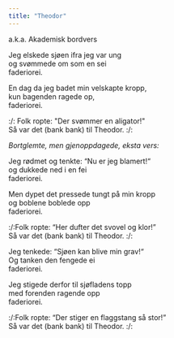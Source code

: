 ```yaml
---
title: "Theodor"
---
```


a.k.a. Akademisk bordvers 

Jeg elskede sjøen ifra jeg var ung  
og svømmede om som en sei  
faderiorei.  

En dag da jeg badet min velskapte kropp,  
kun bagenden ragede op,  
faderiorei.  

:/: Folk ropte: "Der svømmer en aligator!"  
Så var det (bank bank) til Theodor. :/:

*Bortglemte, men gjenoppdagede, eksta vers:*

Jeg rødmet og tenkte: “Nu er jeg blamert!“  
og dukkede ned i en fei  
faderiorei.  

Men dypet det pressede tungt på min kropp  
og boblene boblede opp  
faderiorei.  

:/:Folk ropte: “Her dufter det svovel og klor!”  
Så var det (bank bank) til Theodor. :/:

Jeg tenkede: “Sjøen kan blive min grav!“  
Og tanken den fengede ei  
faderiorei.  

Jeg stigede derfor til sjøfladens topp  
med forenden ragende opp  
faderiorei.  

:/:Folk ropte: “Der stiger en flaggstang så stor!”  
Så var det (bank bank) til Theodor. :/: